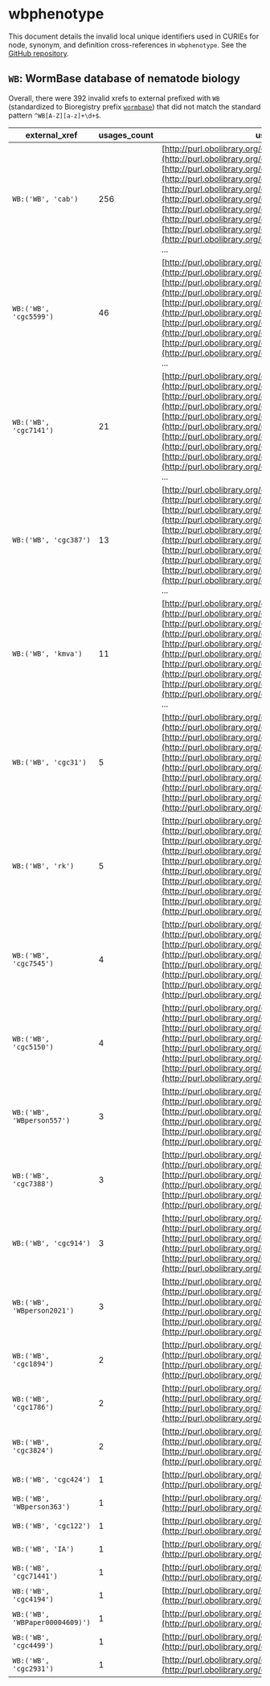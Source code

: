 # wbphenotype

This document details the invalid local unique identifiers used in CURIEs
for node, synonym, and definition cross-references in `wbphenotype`. See the [GitHub repository](https://github.com/obophenotype/c-elegans-phenotype-ontology).


## `WB`: WormBase database of nematode biology

Overall, there were 392 invalid
xrefs to external prefixed with `WB` (standardized to Bioregistry
prefix [`wormbase`](https://bioregistry.io/wormbase)) that
did not match the standard pattern `^WB[A-Z][a-z]+\d+$`.

| external_xref                   |   usages_count | usages                                                                                                                                                                                                                                                                                                                                                                                                                                                                                                                                                |
|---------------------------------|----------------|-------------------------------------------------------------------------------------------------------------------------------------------------------------------------------------------------------------------------------------------------------------------------------------------------------------------------------------------------------------------------------------------------------------------------------------------------------------------------------------------------------------------------------------------------------|
| `WB:('WB', 'cab')`              |            256 | [http://purl.obolibrary.org/obo/WBPhenotype_0000001](http://purl.obolibrary.org/obo/WBPhenotype_0000001), [http://purl.obolibrary.org/obo/WBPhenotype_0000004](http://purl.obolibrary.org/obo/WBPhenotype_0000004), [http://purl.obolibrary.org/obo/WBPhenotype_0000005](http://purl.obolibrary.org/obo/WBPhenotype_0000005), [http://purl.obolibrary.org/obo/WBPhenotype_0000006](http://purl.obolibrary.org/obo/WBPhenotype_0000006), [http://purl.obolibrary.org/obo/WBPhenotype_0000007](http://purl.obolibrary.org/obo/WBPhenotype_0000007), ... |
| `WB:('WB', 'cgc5599')`          |             46 | [http://purl.obolibrary.org/obo/WBPhenotype_0000040](http://purl.obolibrary.org/obo/WBPhenotype_0000040), [http://purl.obolibrary.org/obo/WBPhenotype_0000040](http://purl.obolibrary.org/obo/WBPhenotype_0000040), [http://purl.obolibrary.org/obo/WBPhenotype_0000689](http://purl.obolibrary.org/obo/WBPhenotype_0000689), [http://purl.obolibrary.org/obo/WBPhenotype_0000689](http://purl.obolibrary.org/obo/WBPhenotype_0000689), [http://purl.obolibrary.org/obo/WBPhenotype_0001082](http://purl.obolibrary.org/obo/WBPhenotype_0001082), ... |
| `WB:('WB', 'cgc7141')`          |             21 | [http://purl.obolibrary.org/obo/WBPhenotype_0000044](http://purl.obolibrary.org/obo/WBPhenotype_0000044), [http://purl.obolibrary.org/obo/WBPhenotype_0000046](http://purl.obolibrary.org/obo/WBPhenotype_0000046), [http://purl.obolibrary.org/obo/WBPhenotype_0000126](http://purl.obolibrary.org/obo/WBPhenotype_0000126), [http://purl.obolibrary.org/obo/WBPhenotype_0000270](http://purl.obolibrary.org/obo/WBPhenotype_0000270), [http://purl.obolibrary.org/obo/WBPhenotype_0000365](http://purl.obolibrary.org/obo/WBPhenotype_0000365), ... |
| `WB:('WB', 'cgc387')`           |             13 | [http://purl.obolibrary.org/obo/WBPhenotype_0000247](http://purl.obolibrary.org/obo/WBPhenotype_0000247), [http://purl.obolibrary.org/obo/WBPhenotype_0000254](http://purl.obolibrary.org/obo/WBPhenotype_0000254), [http://purl.obolibrary.org/obo/WBPhenotype_0000264](http://purl.obolibrary.org/obo/WBPhenotype_0000264), [http://purl.obolibrary.org/obo/WBPhenotype_0000635](http://purl.obolibrary.org/obo/WBPhenotype_0000635), [http://purl.obolibrary.org/obo/WBPhenotype_0001051](http://purl.obolibrary.org/obo/WBPhenotype_0001051), ... |
| `WB:('WB', 'kmva')`             |             11 | [http://purl.obolibrary.org/obo/WBPhenotype_0000012](http://purl.obolibrary.org/obo/WBPhenotype_0000012), [http://purl.obolibrary.org/obo/WBPhenotype_0000013](http://purl.obolibrary.org/obo/WBPhenotype_0000013), [http://purl.obolibrary.org/obo/WBPhenotype_0000120](http://purl.obolibrary.org/obo/WBPhenotype_0000120), [http://purl.obolibrary.org/obo/WBPhenotype_0000216](http://purl.obolibrary.org/obo/WBPhenotype_0000216), [http://purl.obolibrary.org/obo/WBPhenotype_0000308](http://purl.obolibrary.org/obo/WBPhenotype_0000308), ... |
| `WB:('WB', 'cgc31')`            |              5 | [http://purl.obolibrary.org/obo/WBPhenotype_0000022](http://purl.obolibrary.org/obo/WBPhenotype_0000022), [http://purl.obolibrary.org/obo/WBPhenotype_0000025](http://purl.obolibrary.org/obo/WBPhenotype_0000025), [http://purl.obolibrary.org/obo/WBPhenotype_0000229](http://purl.obolibrary.org/obo/WBPhenotype_0000229), [http://purl.obolibrary.org/obo/WBPhenotype_0000583](http://purl.obolibrary.org/obo/WBPhenotype_0000583), [http://purl.obolibrary.org/obo/WBPhenotype_0000645](http://purl.obolibrary.org/obo/WBPhenotype_0000645)      |
| `WB:('WB', 'rk')`               |              5 | [http://purl.obolibrary.org/obo/WBPhenotype_0010001](http://purl.obolibrary.org/obo/WBPhenotype_0010001), [http://purl.obolibrary.org/obo/WBPhenotype_0010002](http://purl.obolibrary.org/obo/WBPhenotype_0010002), [http://purl.obolibrary.org/obo/WBPhenotype_0010003](http://purl.obolibrary.org/obo/WBPhenotype_0010003), [http://purl.obolibrary.org/obo/WBPhenotype_0010004](http://purl.obolibrary.org/obo/WBPhenotype_0010004), [http://purl.obolibrary.org/obo/WBPhenotype_0010004](http://purl.obolibrary.org/obo/WBPhenotype_0010004)      |
| `WB:('WB', 'cgc7545')`          |              4 | [http://purl.obolibrary.org/obo/WBPhenotype_0001193](http://purl.obolibrary.org/obo/WBPhenotype_0001193), [http://purl.obolibrary.org/obo/WBPhenotype_0001195](http://purl.obolibrary.org/obo/WBPhenotype_0001195), [http://purl.obolibrary.org/obo/WBPhenotype_0001196](http://purl.obolibrary.org/obo/WBPhenotype_0001196), [http://purl.obolibrary.org/obo/WBPhenotype_0001200](http://purl.obolibrary.org/obo/WBPhenotype_0001200)                                                                                                                |
| `WB:('WB', 'cgc5150')`          |              4 | [http://purl.obolibrary.org/obo/WBPhenotype_0001444](http://purl.obolibrary.org/obo/WBPhenotype_0001444), [http://purl.obolibrary.org/obo/WBPhenotype_0001445](http://purl.obolibrary.org/obo/WBPhenotype_0001445), [http://purl.obolibrary.org/obo/WBPhenotype_0001446](http://purl.obolibrary.org/obo/WBPhenotype_0001446), [http://purl.obolibrary.org/obo/WBPhenotype_0001447](http://purl.obolibrary.org/obo/WBPhenotype_0001447)                                                                                                                |
| `WB:('WB', 'WBperson557')`      |              3 | [http://purl.obolibrary.org/obo/WBPhenotype_0000179](http://purl.obolibrary.org/obo/WBPhenotype_0000179), [http://purl.obolibrary.org/obo/WBPhenotype_0000359](http://purl.obolibrary.org/obo/WBPhenotype_0000359), [http://purl.obolibrary.org/obo/WBPhenotype_0004017](http://purl.obolibrary.org/obo/WBPhenotype_0004017)                                                                                                                                                                                                                          |
| `WB:('WB', 'cgc7388')`          |              3 | [http://purl.obolibrary.org/obo/WBPhenotype_0000273](http://purl.obolibrary.org/obo/WBPhenotype_0000273), [http://purl.obolibrary.org/obo/WBPhenotype_0001202](http://purl.obolibrary.org/obo/WBPhenotype_0001202), [http://purl.obolibrary.org/obo/WBPhenotype_0001203](http://purl.obolibrary.org/obo/WBPhenotype_0001203)                                                                                                                                                                                                                          |
| `WB:('WB', 'cgc914')`           |              3 | [http://purl.obolibrary.org/obo/WBPhenotype_0000780](http://purl.obolibrary.org/obo/WBPhenotype_0000780), [http://purl.obolibrary.org/obo/WBPhenotype_0001325](http://purl.obolibrary.org/obo/WBPhenotype_0001325), [http://purl.obolibrary.org/obo/WBPhenotype_0001329](http://purl.obolibrary.org/obo/WBPhenotype_0001329)                                                                                                                                                                                                                          |
| `WB:('WB', 'WBperson2021')`     |              3 | [http://purl.obolibrary.org/obo/WBPhenotype_0001635](http://purl.obolibrary.org/obo/WBPhenotype_0001635), [http://purl.obolibrary.org/obo/WBPhenotype_0001636](http://purl.obolibrary.org/obo/WBPhenotype_0001636), [http://purl.obolibrary.org/obo/WBPhenotype_0001637](http://purl.obolibrary.org/obo/WBPhenotype_0001637)                                                                                                                                                                                                                          |
| `WB:('WB', 'cgc1894')`          |              2 | [http://purl.obolibrary.org/obo/WBPhenotype_0000053](http://purl.obolibrary.org/obo/WBPhenotype_0000053), [http://purl.obolibrary.org/obo/WBPhenotype_0001062](http://purl.obolibrary.org/obo/WBPhenotype_0001062)                                                                                                                                                                                                                                                                                                                                    |
| `WB:('WB', 'cgc1786')`          |              2 | [http://purl.obolibrary.org/obo/WBPhenotype_0000265](http://purl.obolibrary.org/obo/WBPhenotype_0000265), [http://purl.obolibrary.org/obo/WBPhenotype_0000304](http://purl.obolibrary.org/obo/WBPhenotype_0000304)                                                                                                                                                                                                                                                                                                                                    |
| `WB:('WB', 'cgc3824')`          |              2 | [http://purl.obolibrary.org/obo/WBPhenotype_0001040](http://purl.obolibrary.org/obo/WBPhenotype_0001040), [http://purl.obolibrary.org/obo/WBPhenotype_0001047](http://purl.obolibrary.org/obo/WBPhenotype_0001047)                                                                                                                                                                                                                                                                                                                                    |
| `WB:('WB', 'cgc424')`           |              1 | [http://purl.obolibrary.org/obo/WBPhenotype_0000128](http://purl.obolibrary.org/obo/WBPhenotype_0000128)                                                                                                                                                                                                                                                                                                                                                                                                                                              |
| `WB:('WB', 'WBperson363')`      |              1 | [http://purl.obolibrary.org/obo/WBPhenotype_0000567](http://purl.obolibrary.org/obo/WBPhenotype_0000567)                                                                                                                                                                                                                                                                                                                                                                                                                                              |
| `WB:('WB', 'cgc122')`           |              1 | [http://purl.obolibrary.org/obo/WBPhenotype_0000635](http://purl.obolibrary.org/obo/WBPhenotype_0000635)                                                                                                                                                                                                                                                                                                                                                                                                                                              |
| `WB:('WB', 'IA')`               |              1 | [http://purl.obolibrary.org/obo/WBPhenotype_0000699](http://purl.obolibrary.org/obo/WBPhenotype_0000699)                                                                                                                                                                                                                                                                                                                                                                                                                                              |
| `WB:('WB', 'cgc71441')`         |              1 | [http://purl.obolibrary.org/obo/WBPhenotype_0000776](http://purl.obolibrary.org/obo/WBPhenotype_0000776)                                                                                                                                                                                                                                                                                                                                                                                                                                              |
| `WB:('WB', 'cgc4194')`          |              1 | [http://purl.obolibrary.org/obo/WBPhenotype_0001195](http://purl.obolibrary.org/obo/WBPhenotype_0001195)                                                                                                                                                                                                                                                                                                                                                                                                                                              |
| `WB:('WB', 'WBPaper00004609)')` |              1 | [http://purl.obolibrary.org/obo/WBPhenotype_0001461](http://purl.obolibrary.org/obo/WBPhenotype_0001461)                                                                                                                                                                                                                                                                                                                                                                                                                                              |
| `WB:('WB', 'cgc4499')`          |              1 | [http://purl.obolibrary.org/obo/WBPhenotype_0001492](http://purl.obolibrary.org/obo/WBPhenotype_0001492)                                                                                                                                                                                                                                                                                                                                                                                                                                              |
| `WB:('WB', 'cgc2931')`          |              1 | [http://purl.obolibrary.org/obo/WBPhenotype_0001500](http://purl.obolibrary.org/obo/WBPhenotype_0001500)                                                                                                                                                                                                                                                                                                                                                                                                                                              |

